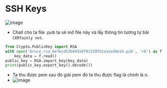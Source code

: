 # SSH Keys
![image](https://github.com/Caycon/CryptoHack/assets/97203151/9cefb503-4074-495c-b7a6-bc56744b41ab)
- Chall cho ta file .pub ta sẽ mở file này và lấy thông tin tương tự bài `CERTainly not`.
```Python
from Crypto.PublicKey import RSA
with open('bruce_rsa_6e7ecd53b443a97013397b1a1ea30e14.pub', 'rb') as f:
    key_data = f.read()
public_key = RSA.import_key(key_data)
print(public_key.export_key().decode())
```
- Ta thu được pem sau đó giải pem đó ta thu được flag là chính là n.
- ![image](https://github.com/Caycon/CryptoHack/assets/97203151/e91df536-3506-421a-ad37-3d6f7dc44a20)

